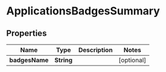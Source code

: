 
# ApplicationsBadgesSummary

## Properties
Name | Type | Description | Notes
------------ | ------------- | ------------- | -------------
**badgesName** | **String** |  |  [optional]



